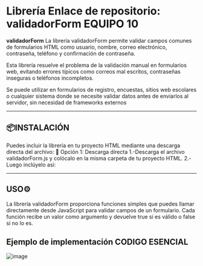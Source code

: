 # Librería Enlace de repositorio: validadorForm EQUIPO 10


**validadorForm** La librería validadorForm permite validar campos comunes de formularios HTML como usuario, nombre, correo electrónico, contraseña, teléfono y confirmación de contraseña.

Esta librería resuelve el problema de la validación manual en formularios web, evitando errores típicos como correos mal escritos, contraseñas inseguras o teléfonos incompletos.

Se puede utilizar en formularios de registro, encuestas, sitios web escolares o cualquier sistema donde se necesite validar datos antes de enviarlos al servidor, sin necesidad de frameworks externos

---

## 📦INSTALACIÓN
Puedes incluir la librería en tu proyecto HTML mediante una descarga directa del archivo:
🔹 Opción 1: Descarga directa
1.-Descarga el archivo validadorForm.js y colócalo en la misma carpeta de tu proyecto HTML.
2.-Luego inclúyelo así:
<script src="https://cdn.jsdelivr.net/npm/just-validate@4.2.0/dist/just-validate.production.min.js"></script>

---

## USO⚙️
La librería validadorForm proporciona funciones simples que puedes llamar directamente desde JavaScript para validar campos de un formulario. 
Cada función recibe un valor como argumento y devuelve true si es válido o false si no lo es.

## Ejemplo de implementación CODIGO ESENCIAL




![image](https://github.com/user-attachments/assets/ef939461-111f-457e-8d40-e3b2fd311bf7)



